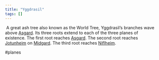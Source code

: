 ```yaml
---
title: "Yggdrasil"
tags: []
---
```


 A great ash tree also known as the World Tree, Yggdrasil’s branches wave above [Asgard](posts/Places/Asgard.md). Its three roots extend to each of the three planes of existence. The first root reaches [Asgard](posts/Places/Asgard.md). The second root reaches [Jotunheim](posts/Places/Jotunheim.md) on [Midgard](posts/Places/Midgard.md). The third root reaches [Niflheim](posts/Places/Niflheim.md).

#planes
